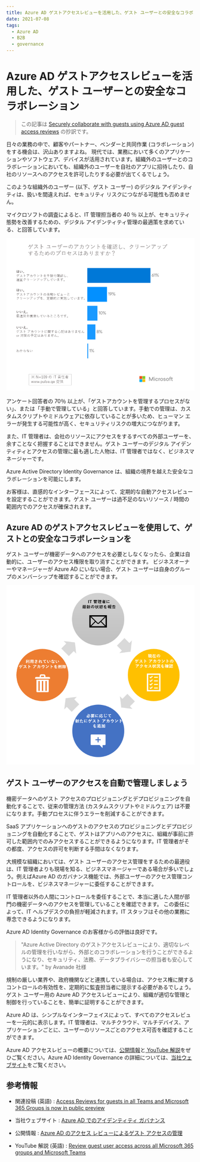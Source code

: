 ```yaml
---
title: Azure AD ゲストアクセスレビューを活用した、ゲスト ユーザーとの安全なコラボレーション
date: 2021-07-08
tags:
  - Azure AD
  - B2B
  - governance
---
```


# Azure AD ゲストアクセスレビューを活用した、ゲスト ユーザーとの安全なコラボレーション

> この記事は [Securely collaborate with guests using Azure AD guest access reviews](https://techcommunity.microsoft.com/t5/azure-active-directory-identity/securely-collaborate-with-guests-using-azure-ad-guest-access/ba-p/2466940) の抄訳です。


日々の業務の中で、顧客やパートナー、ベンダーと共同作業 (コラボレーション) をする機会は、沢山ありますよね。
現代では、業務において多くのアプリケーションやソフトウェア、デバイスが活用されています。組織外のユーザーとのコラボレーションにおいても、組織外のユーザーを自社のアプリに招待したり、自社のリソースへのアクセスを許可したりする必要が出てくるでしょう。

このような組織外のユーザー (以下、ゲスト ユーザー) のデジタル アイデンティティは、扱いを間違えれば、セキュリティ リスクにつながる可能性も否めません。

マイクロソフトの調査によると、IT 管理担当者の 40 ％ 以上が、セキュリティ態勢を改善するための、デジタル アイデンティティ管理の最適策を求めている、と回答しています。


![ゲスト アカウントを管理 (チェック、必要に応じてクリーンアップ) するプロセスはありますか？](./secure-collaboration-with-AAD-guest-access-reviews/survey.png)



アンケート回答者の 70％ 以上が、「ゲストアカウントを管理するプロセスがない」、または「手動で管理している」と回答しています。手動での管理は、カスタムスクリプトやミドルウェアに依存していることが多いため、ヒューマン エラーが発生する可能性が高く、セキュリティリスクの増大につながります。

また、IT 管理者は、会社のリソースにアクセスをするすべての外部ユーザーを、余すことなく把握することはできません。ゲスト ユーザーのデジタル アイデンティティとアクセスの管理に最も適した人物は、IT 管理者ではなく、ビジネスマネージャーです。


Azure Active Directory Identity Governance は、組織の境界を越えた安全なコラボレーションを可能にします。

お客様は、直感的なインターフェースによって、定期的な自動アクセスレビューを設定することができます。ゲスト ユーザーは過不足のないリソース / 時間の範囲内でのアクセスが確保されます。

## Azure AD のゲストアクセスレビューを使用して、ゲストとの安全なコラボレーションを

ゲスト ユーザーが機密データへのアクセスを必要としなくなったら、企業は自動的に、ユーザーのアクセス権限を取り消すことができます。
ビジネスオーナーやマネージャーが Azure AD にいない場合、ゲスト ユーザーは自身のグループのメンバーシップを確認することができます。


![図1：アクセスレビュー機能により、ゲストのアクセスを安全に管理することができます。](./secure-collaboration-with-AAD-guest-access-reviews/figure1.png)


 
## ゲスト ユーザーのアクセスを自動で管理しましょう

機密データへのゲスト アクセスのプロビジョニングとデプロビジョニングを自動化することで、従来の管理方法 (カスタムスクリプトやミドルウェア) は不要になります。手動プロセスに伴うエラーを削減することができます。

SaaS アプリケーションへのゲストのアクセスのプロビジョニングとデプロビジョニングを自動化することで、ゲストはアプリへのアクセスに、組織が事前に許可した範囲内でのみアクセスすることができるようになります。IT 管理者がその都度、アクセスの許可を判断する手間はなくなります。

大規模な組織においては、ゲスト ユーザーのアクセス管理をするための最適役は、IT 管理者よりも現場を知る、ビジネスマネージャーである場合が多いでしょう。例えばAzure AD のガバナンス機能では、外部ユーザーのアクセス管理コントロールを、ビジネスマネージャーに委任することができます。

IT 管理者以外の人間にコントロールを委任することで、本当に適した人間が部門の機密データへのアクセスを管理していることを確認できます。
この委任によって、IT ヘルプデスクの負担が軽減されます。IT スタッフはその他の業務に専念できるようになります。

Azure AD Identity Governance のお客様からの評価は良好です。

> "Azure Active Directory のゲストアクセスレビューにより、適切なレベルの管理を行いながら、外部とのコラボレーションを行うことができるようになり、セキュリティ、法務、データプライバシーの担当者も安心しています。" by Avanade 社様

規制の厳しい業界や、政府機関などと連携している場合は、アクセス権に関するコントロールの有効性を、定期的に監査担当者に提示する必要があるでしょう。ゲスト ユーザー用の Azure AD アクセスレビューにより、組織が適切な管理と制御を行っていることを、簡単に証明することができます。

Azure AD は、シンプルなインターフェイスによって、すべてのアクセスレビューを一元的に表示します。IT 管理者は、マルチクラウド、マルチデバイス、アプリケーションごとに、ユーザーのリソースごとのアクセス可否を確認することができます。


Azure AD アクセスレビューの概要については、[公開情報](https://docs.microsoft.com/ja-jp/azure/active-directory/governance/manage-guest-access-with-access-reviews)と[ YouTube 解説](https://www.youtube.com/watch?v=3D2_YW2DwQ8)をぜひご覧ください。Azure AD Identity Governance の詳細については、[当社ウェブサイト](https://www.microsoft.com/ja-jp/security/business/identity-access-management/identity-governance
)をご覧ください。
 

## 参考情報

- 関連投稿 (英語) : [Access Reviews for guests in all Teams and Microsoft 365 Groups is now in public preview](https://techcommunity.microsoft.com/t5/azure-active-directory-identity/access-reviews-for-guests-in-all-teams-and-microsoft-365-groups/ba-p/1994697)

- 当社ウェブサイト : [Azure AD でのアイデンティティ ガバナンス](https://www.microsoft.com/ja-jp/security/business/identity-access-management/identity-governance)
- 公開情報 : [Azure AD のアクセス レビューによるゲスト アクセスの管理](https://docs.microsoft.com/ja-jp/azure/active-directory/governance/manage-guest-access-with-access-reviews)
- YouTube 解説 (英語) : [Review guest user access across all Microsoft 365 groups and Microsoft Teams](https://www.youtube.com/watch?v=3D2_YW2DwQ8&feature=emb_imp_woyt)